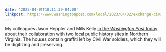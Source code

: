 ```yaml
---
date: '2023-04-04T10:11:39-04:00'
linkpost: https://www.washingtonpost.com/local/2023/04/02/exchange-civil-war-graffiti-digital/81d39558-d156-11ed-ac8b-cd7da05168e9_story.html
---
```


My colleagues Jason Heppler and Mills Kelly [in the _Washington Post_ today](https://www.washingtonpost.com/local/2023/04/02/exchange-civil-war-graffiti-digital/81d39558-d156-11ed-ac8b-cd7da05168e9_story.html) about their collaboration with two local public history sites in Northern Virginia. The houses contain graffiti left by Civil War soldiers, which they will be digitizing and preserving.
